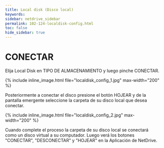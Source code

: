 ```yaml
---
title: Local disk (Disco local)
keywords:
sidebar: netdrive_sidebar
permalink: 102-124-localdisk-config.html
toc: false
hide_sidebar: true
---
```


CONECTAR
==================
Elija Local Disk en TIPO DE ALMACENAMIENTO y luego pinche CONECTAR.


{% include inline_image.html file="localdisk_config_1.jpg" max-width="200" %}

Posteriormente a conectar el disco presione el botón HOJEAR y de la pantalla emergente seleccione la carpeta de su disco local que desea conectar.

{% include inline_image.html file="localdisk_config_2.jpg" max-width="200" %}


Cuando complete el proceso la carpeta de su disco local se conectará como un disco virtual a su computador. Luego verá los botones "CONECTAR", "DESCONECTAR" y "HOJEAR" en la Aplicación de NetDrive.

